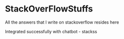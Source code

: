 # StackOverFlowStuffs
All the answers that I write on stackoverflow resides here

Integrated successfully with chatbot - stackss
